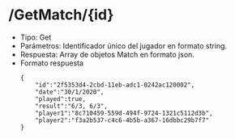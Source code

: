 # /GetMatch/{id}
* Tipo: Get
* Parámetros: Identificador único del jugador en formato string.
* Respuesta: Array de objetos Match en formato json. 
* Formato respuesta
    ~~~
    {
        "id":"2f5353d4-2cbd-11eb-adc1-0242ac120002",
        "date":"30/1/2020",
        "played":true,
        "result":"6/3, 6/3",
        "player1":"8c710459-559d-494f-9724-1321c5112d3b",
        "player2":"f3a2b537-c4c6-4b5b-a367-16dbbc29b7f7"
    }
    ~~~
